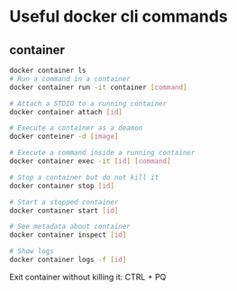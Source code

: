 # Useful docker cli commands

## container
```sh
docker container ls
# Run a command in a container
docker container run -it container [command]

# Attach a STDIO to a running container
docker container attach [id]

# Execute a container as a deamon
docker conteiner -d [image]

# Execute a command inside a running container
docker container exec -it [id] [command]

# Stop a container but do not kill it
docker container stop [id]

# Start a stopped container
docker container start [id]

# See metadata about container
docker container inspect [id]

# Show logs
docker container logs -f [id]
```

Exit container without killing it: CTRL + PQ